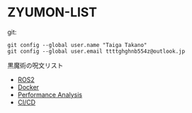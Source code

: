# ZYUMON-LIST

git:
```
git config --global user.name "Taiga Takano"
git config --global user.email ttttghghnb554z@outlook.jp
```

黒魔術の呪文リスト

- [ROS2](ros2)
- [Docker](docker)
- [Performance Analysis](analysis)
- [CI/CD](ci-cd)
